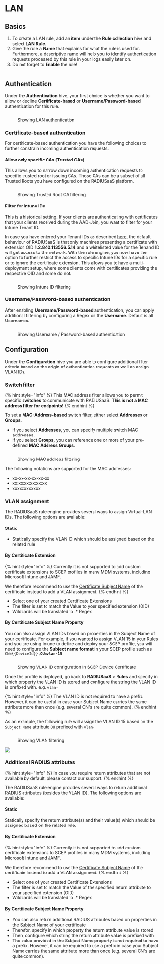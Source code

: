 # LAN

## Basics

1. To create a LAN rule, add an **item** under the **Rule collection** hive and select **LAN Rule.**&#x20;
2. Give the rule a **Name** that explains for what the rule is used for. Furthermore, a descriptive name will help you to identify authentication requests processed by this rule in your logs easily later on.
3. Do not forget to **Enable** the rule!

<figure><img src="../../../../.gitbook/assets/image (436).png" alt=""><figcaption></figcaption></figure>

## **Authentication**&#x20;

Under the **Authentication** hive, your first choice is whether you want to allow or decline **Certificate-based** or **Username/Password-based** authentication for this rule.

<figure><img src="../../../../.gitbook/assets/image (437).png" alt=""><figcaption><p>Showing LAN authentication</p></figcaption></figure>

### **Certificate-based authentication**

For certificate-based authentication you have the following choices to further constrain incoming authentication requests.

#### Allow only specific CAs (Trusted CAs)

This allows you to narrow down incoming authentication requests to specific trusted root or issuing CAs. Those CAs can be a subset of all Trusted Roots you have configured on the RADIUSaaS platform.

<figure><img src="../../../../.gitbook/assets/image (438).png" alt=""><figcaption><p>Showing Trusted Root CA filtering</p></figcaption></figure>

#### Filter for Intune IDs&#x20;

This is a historical setting. If your clients are authenticating with certificates that your clients received during the AAD-Join, you want to filter for your Intune Tenant ID.&#x20;

In case you have entered your Tenant IDs as described [here](../trusted-roots.md#intune-id), the default behaviour of RADIUSaaS is that only machines presenting a certificate with extension OID **1.2.840.113556.5.14** and a whitelisted value for the Tenand ID will get access to the network. With the rule engine, you now have the option to further restrict the access to specific Intune IDs for a specific rule or to ignore the certificate extension. This allows you to have a multi-deployment setup, where some clients come with certificates providing the respective OID and some do not.&#x20;

<figure><img src="../../../../.gitbook/assets/image (439).png" alt=""><figcaption><p>Showing Intune ID filtering</p></figcaption></figure>

### Username/Password-based authentication

After enabling **Username/Password-based** authentication, you can apply additional filtering by configuring a Regex on the **Username**. Default is all Usernames.

<figure><img src="../../../../.gitbook/assets/image (440).png" alt=""><figcaption><p>Showing Username / Password-based authentication</p></figcaption></figure>

## Configuration

Under the **Configuration** hive you are able to configure additional filter criteria based on the origin of authentication requests as well as assign VLAN IDs.

### Switch filter

{% hint style="info" %}
This MAC address filter allows you to permit specific **switches** to communicate with RADIUSaaS. **This is not a MAC address filter for endpoints!**
{% endhint %}

To set a **MAC-Address-based** switch filter, either select **Addresses** or **Groups**.&#x20;

* If you select **Addresses**, you can specify multiple switch MAC addresse&#x73;**.**&#x20;
* If you select **Groups,** you can reference one or more of your pre-defined **MAC Address Groups**.&#x20;

<figure><img src="../../../../.gitbook/assets/image (442).png" alt=""><figcaption><p>Showing MAC address filtering</p></figcaption></figure>

The following notations are supported for the MAC addresses:

* xx-xx-xx-xx-xx-xx
* xx:xx:xx:xx:xx:xx
* xxxxxxxxxxxx

### VLAN assignment

The RADIUSaaS rule engine provides several ways to assign Virtual-LAN IDs. The following options are available:

#### Static

* Statically specify the VLAN ID which should be assigned based on the related rule

#### By Certificate Extension

{% hint style="info" %}
Currently it is not supported to add custom certificate extensions to SCEP profiles in many MDM systems, including Microsoft Intune and JAMF.

We therefore recommend to use the [Certificate Subject Name](lan.md#by-certificate-subject-name) of the certificate instead to add a VLAN assignment.
{% endhint %}

* Select one of your created Certificate Extensions
* The filter is set to match the Value to your specified extension (OID)
* Wildcards will be translated to .\* Regex

#### By Certificate Subject Name Property

You can also assign VLAN IDs based on properties in the Subject Name of your certificate. For example, if you wanted to assign VLAN 15 in your Rules and you are using Intune to define and deploy your SCEP profile, you will need to configure the **Subject name format** in your SCEP profile such as `CN={{DeviceId}},`**`OU=vlan-15`**

<figure><img src="../../../.gitbook/assets/image (13).png" alt=""><figcaption><p>Showing VLAN ID configuration in SCEP Device Certificate</p></figcaption></figure>

Once the profile is deployed, go back to **RADIUSaaS** > **Rules** and specify in which property the VLAN ID is stored and configure the string the VLAN ID is prefixed with. e.g. `vlan-`

{% hint style="info" %}
The VLAN ID is not required to have a prefix. However, it can be useful in case your Subject Name carries the same attribute more than once (e.g. several CN's are quite common).
{% endhint %}

As an example, the following rule will assign the VLAN ID 15 based on the `Subject Name` attribute `OU` prefixed with `vlan-`

<figure><img src="../../../../.gitbook/assets/image (443).png" alt=""><figcaption><p>Showing VLAN filtering</p></figcaption></figure>

![](<../../../../.gitbook/assets/image (317).png>)

### Additional RADIUS attributes

{% hint style="info" %}
In case you require return attributes that are not available by default, please [contact our support](https://www.radius-as-a-service.com/help/).
{% endhint %}

The RADIUSaaS rule engine provides several ways to return additional RADIUS attributes (besides the VLAN ID). The following options are available:

#### Static

Statically specify the return attribute(s) and their value(s) which should be assigned based on the related rule.

#### By Certificate Extension

{% hint style="info" %}
Currently it is not supported to add custom certificate extensions to SCEP profiles in many MDM systems, including Microsoft Intune and JAMF.

We therefore recommend to use the [Certificate Subject Name](lan.md#by-certificate-subject) of the certificate instead to add a VLAN assignment.
{% endhint %}

* Select one of your created Certificate Extensions
* The filter is set to match the Value of the specified return attribute to your specified extension (OID)
* Wildcards will be translated to .\* Regex

#### By Certificate Subject Name Property

* You can also return additional RADIUS attributes based on properties in the Subject Name of your certificate
* Therefor, specify in which property the return attribute value is stored
* Then, configure which string the return attribute value is prefixed with
* The value provided in the Subject Name property is not required to have a prefix. However, it can be required to use a prefix in case your Subject Name carries the same attribute more than once (e.g. several CN's are quite common).
